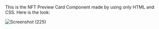 This is the NFT Preview Card Component made by using only HTML and CSS. Here is the look:

![Screenshot (225)](https://user-images.githubusercontent.com/67833888/196836156-43db9aba-4e0f-4507-a8f3-1d88aefe4913.png)




